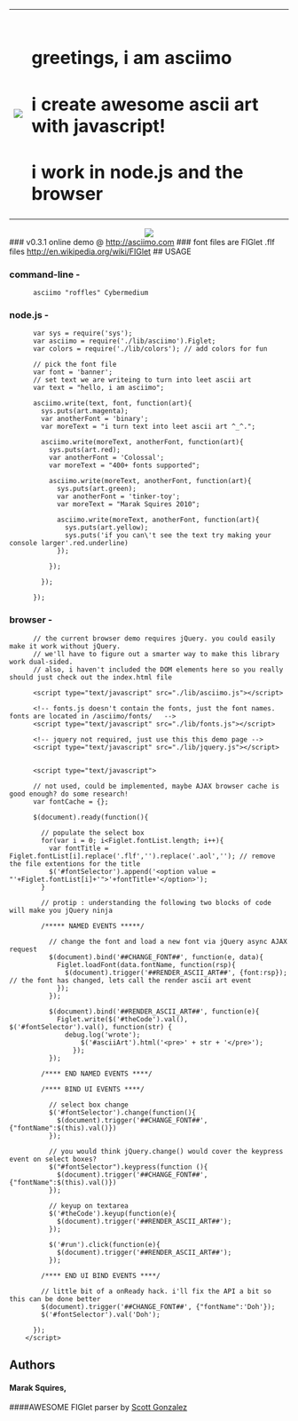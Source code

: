 <table>
  <tr valign = "middle">
    <td><img src = "http://imgur.com/kmbjB.png"/></td>
    <td>
      <br/>
      <h1>greetings, i am asciimo</h1>
      <h1>i create awesome ascii art with javascript!</h1>
      <h1>i work in node.js and the browser</h1>
    </td>    
  </tr>
</table>

<div align = "center"><img src = "http://i.imgur.com/CDKZc.png" border = "0"/></div>
### v0.3.1 online demo @ <a href = "http://asciimo.com" target = "_blank">http://asciimo.com</a>
### font files are FIGlet .flf files <a href = "http://en.wikipedia.org/wiki/FIGlet">http://en.wikipedia.org/wiki/FIGlet</a>
## USAGE

### command-line -
          asciimo "roffles" Cybermedium

### node.js - 
          var sys = require('sys');
          var asciimo = require('./lib/asciimo').Figlet;
          var colors = require('./lib/colors'); // add colors for fun

          // pick the font file
          var font = 'banner';
          // set text we are writeing to turn into leet ascii art
          var text = "hello, i am asciimo";

          asciimo.write(text, font, function(art){
            sys.puts(art.magenta);
            var anotherFont = 'binary';
            var moreText = "i turn text into leet ascii art ^_^.";

            asciimo.write(moreText, anotherFont, function(art){
              sys.puts(art.red);
              var anotherFont = 'Colossal';
              var moreText = "400+ fonts supported";

              asciimo.write(moreText, anotherFont, function(art){
                sys.puts(art.green);  
                var anotherFont = 'tinker-toy';
                var moreText = "Marak Squires 2010";

                asciimo.write(moreText, anotherFont, function(art){
                  sys.puts(art.yellow);  
                  sys.puts('if you can\'t see the text try making your console larger'.red.underline)
                });

              });

            });

          });

### browser - 

          // the current browser demo requires jQuery. you could easily make it work without jQuery.
          // we'll have to figure out a smarter way to make this library work dual-sided. 
          // also, i haven't included the DOM elements here so you really should just check out the index.html file

          <script type="text/javascript" src="./lib/asciimo.js"></script>

          <!-- fonts.js doesn't contain the fonts, just the font names. fonts are located in /asciimo/fonts/   -->
          <script type="text/javascript" src="./lib/fonts.js"></script>

          <!-- jquery not required, just use this this demo page -->
          <script type="text/javascript" src="./lib/jquery.js"></script>


          <script type="text/javascript">

          // not used, could be implemented, maybe AJAX browser cache is good enough? do some research!
          var fontCache = {};

          $(document).ready(function(){

            // populate the select box
            for(var i = 0; i<Figlet.fontList.length; i++){
              var fontTitle = Figlet.fontList[i].replace('.flf','').replace('.aol',''); // remove the file extentions for the title
              $('#fontSelector').append('<option value = "'+Figlet.fontList[i]+'">'+fontTitle+'</option>');
            }
    
            // protip : understanding the following two blocks of code will make you jQuery ninja
    
            /***** NAMED EVENTS *****/

              // change the font and load a new font via jQuery async AJAX request
              $(document).bind('##CHANGE_FONT##', function(e, data){
                Figlet.loadFont(data.fontName, function(rsp){
                  $(document).trigger('##RENDER_ASCII_ART##', {font:rsp}); // the font has changed, lets call the render ascii art event
                });
              });
  
              $(document).bind('##RENDER_ASCII_ART##', function(e){
                Figlet.write($('#theCode').val(), $('#fontSelector').val(), function(str) {
                  debug.log('wrote');
            		  $('#asciiArt').html('<pre>' + str + '</pre>');
            		});
              });

            /**** END NAMED EVENTS ****/

            /**** BIND UI EVENTS ****/

              // select box change
              $('#fontSelector').change(function(){
                $(document).trigger('##CHANGE_FONT##', {"fontName":$(this).val()})
              });
    
              // you would think jQuery.change() would cover the keypress event on select boxes? 
              $("#fontSelector").keypress(function (){
                $(document).trigger('##CHANGE_FONT##', {"fontName":$(this).val()})
              });

              // keyup on textarea
              $('#theCode').keyup(function(e){
                $(document).trigger('##RENDER_ASCII_ART##');
              });
    
              $('#run').click(function(e){
                $(document).trigger('##RENDER_ASCII_ART##');
              });

            /**** END UI BIND EVENTS ****/

            // little bit of a onReady hack. i'll fix the API a bit so this can be done better
            $(document).trigger('##CHANGE_FONT##', {"fontName":'Doh'});
            $('#fontSelector').val('Doh');

          });
        </script>


## Authors
#### Marak Squires, 
####AWESOME FIGlet parser by <a href = "http://github.com/scottgonzalez/figlet-js">Scott Gonzalez</a>
